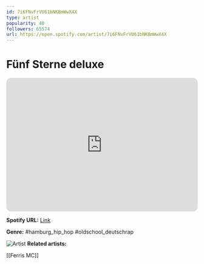 ```yaml
---
id: 7i6FNvFrVU61bNKBmWwX4X
type: artist
popularity: 40
followers: 65574
url: https://open.spotify.com/artist/7i6FNvFrVU61bNKBmWwX4X
---
```

# Fünf Sterne deluxe

<iframe style="border-radius:12px" src="https://open.spotify.com/embed/artist/7i6FNvFrVU61bNKBmWwX4X" width="100%" height="352" frameBorder="0" allowfullscreen="" allow="autoplay; clipboard-write; encrypted-media; fullscreen; picture-in-picture" loading="lazy"></iframe>

**Spotify URL:** [Link](https://open.spotify.com/artist/7i6FNvFrVU61bNKBmWwX4X)

**Genre:**  #hamburg_hip_hop #oldschool_deutschrap

![Artist](https://i.scdn.co/image/ab6761610000e5eb562a043830f554b6b8e3e1fb)
**Related artists:**

[[Ferris MC]]
